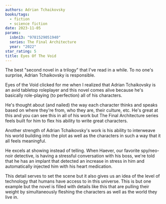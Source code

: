 ```yaml
---
authors: Adrian Tchaikovsky
books/tags:
  - fiction
  - science fiction
date: 2023-11-05
params:
  isbn13: "9781529051940"
  series: The Final Architecture
  year: "2022"
star_rating: 5
title: Eyes Of The Void
---
```


The best "second novel in a trilogy" that I've read in a while. To no one's
surprise, Adrian Tchaikovsky is responsible.

Eyes of the Void clicked for me when I realized that Adrian Tchaikovsky is an
avid tabletop roleplayer and this novel comes alive because he's basically
role-playing (to perfection) all of his characters.

He's thought about (and nailed) the way each character thinks and speaks based
on where they're from, who they are, their culture, etc. He's great at this and
you can see this in all of his work but The Final Architecture series feels
built for him to flex his ability to write great characters.

<!--more-->

Another strength of Adrian Tchaikovsky's work is his ability to interweave his
world building into the plot as well as the characters in such a way that it all
feels meaningful.

He excels at showing instead of telling. When Haever, our favorite spy/neo-noir
detective, is having a stressful conversation with his boss, we're told that he
has an implant that detected an increase in stress in him and automatically
injected him with his heart medication.

This detail serves to set the scene but it also gives us an idea of the level of
technology that humans have access to in this universe. This is but one example
but the novel is filled with details like this that are pulling their weight by
simultaneously fleshing the characters as well as the world they live in.
